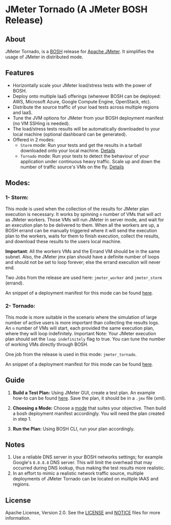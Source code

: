 # JMeter Tornado (A JMeter BOSH Release)

## About

JMeter Tornado, is a [BOSH](https://bosh.io/) release for [Apache JMeter](http://jmeter.apache.org/). It simplifies the usage of JMeter in distributed mode.

## Features

* Horizontally scale your JMeter load/stress tests with the power of BOSH.
* Deploy onto multiple IaaS offerings (wherever BOSH can be deployed: AWS, Microsoft Azure, Google Compute Engine, OpenStack, etc).
* Distribute the source traffic of your load tests across multiple regions and IaaS.
* Tune the JVM options for JMeter from your BOSH deployment manifest (no VM SSHing is needed).
* The load/stress tests results will be automatically downloaded to your local machine (optional dashboard can be generated).
* Offered in 2 modes:
  * `Storm` mode: Run your tests and get the results in a tarball downloaded onto your local machine. [Details](#1--storm)
  * `Tornado` mode: Run your tests to detect the behaviour of your application under continuous heavy traffic. Scale up and down the number of traffic source's VMs on the fly. [Details](#2--tornado)

## Modes:

### 1- Storm:
This mode is used when the collection of the results for JMeter plan execution is necessary. It works by spinning `n` number of VMs that will act as JMeter workers. Those VMs will run JMeter in server mode, and wait for an execution plan to be delivered to them. When all the workers are up, a BOSH errand can be manually triggered where it will send the execution plan to the workers, waits for them to finish execution, collect the results, and download these results to the users local machine.

**Important**: All the workers VMs and the Errand VM should be in the same subnet. Also, the JMeter jmx plan should have a definite number of loops and should not be set to loop forever; else the errand execution will never end.

Two Jobs from the release are used here: `jmeter_worker` and `jmeter_storm` (errand).

An snippet of a deployment manifest for this mode can be found [here](docs/storm-mode/sample-deployment-manifests-snippets.yml).

### 2- Tornado:
This mode is more suitable in the scenario where the simulation of large number of active users is more important than collecting the results logs. An `n` number of VMs will start, each provided the same execution plan, where they will loop indefinitely. Important Note: Your JMeter execution plan should set the `loop indefinitely` flag to true. You can tune the number of working VMs directly through BOSH.

One job from the release is used in this mode: `jmeter_tornado`.

An snippet of a deployment manifest for this mode can be found [here](docs/tornado-mode/sample-deployment-manifests-snippets.yml).

## Guide

1. **Build a Test Plan:** Using JMeter GUI, create a test plan. An example how-to can be found [here](http://jmeter.apache.org/usermanual/build-web-test-plan.html). Save the plan, it should be in a `.jmx` file (xml).

2. **Choosing a Mode:** Choose a [mode](#modes) that suites your objective. Then build a bosh deployment manifest accordingly. You will need the plan created in step 1.

3. **Run the Plan:** Using BOSH CLI, run your plan accordingly.

## Notes

1. Use a reliable DNS server in your BOSH networks settings; for example Google's `8.8.8.8` DNS server. This will limit the overhead that may occurred during DNS lookup, thus making the test results more realistic.
2. In an effort to mimic a realistic network traffic source, multiple deployments of JMeter Tornado can be located on multiple IAAS and regions.

## License

Apache License, Version 2.0. See the [LICENSE](LICENSE) and [NOTICE](NOTICE) files for more information.
